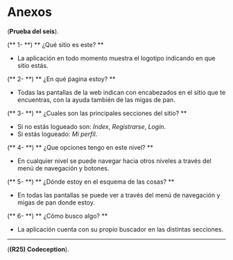 # Anexos

(**Prueba del seis**).

(** 1- **) ** ¿Qué sitio es este? **
- La aplicación en todo momento muestra el logotipo indicando en que sitio estás.

(** 2- **) ** ¿En qué ṕagina estoy? **
- Todas las pantallas de la web indican con encabezados en el sitio que te encuentras, con la ayuda también de las migas de pan.

(** 3- **) ** ¿Cuales son las principales secciones del sitio? **
- Si no estás logueado son: *Index*, *Registrarse*, *Login*.
- Si estás logueado: *Mi perfil*.

(** 4- **) ** ¿Que opciones tengo en este nivel? **
- En cualquier nivel se puede navegar hacia otros niveles a través del menú de navegación y botones.

(** 5- **) ** ¿Dónde estoy en el esquema de las cosas? **
- En todas las pantallas se puede ver a través del menú de navegación y migas de pan donde estoy.

(** 6- **) ** ¿Cómo busco algo? **
- La aplicación cuenta con su propio buscador en las distintas secciones.

---

(**(R25) Codeception**).












